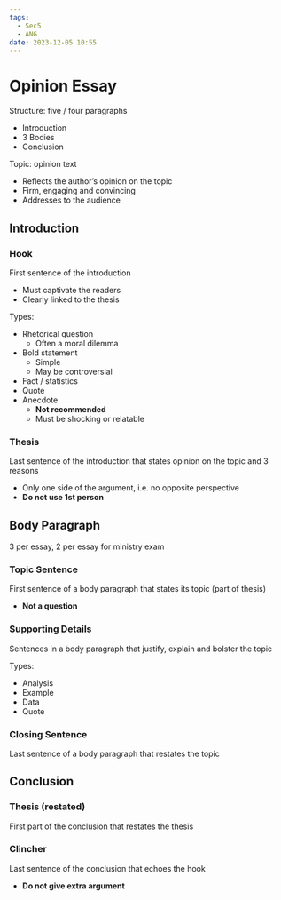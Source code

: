 ```yaml
---
tags:
  - Sec5
  - ANG
date: 2023-12-05 10:55
---
```


# Opinion Essay

Structure: five / four paragraphs

- Introduction
- 3 Bodies
- Conclusion

Topic: opinion text

- Reflects the author’s opinion on the topic
- Firm, engaging and convincing
- Addresses to the audience

## Introduction

### Hook

First sentence of the introduction

- Must captivate the readers
- Clearly linked to the thesis

Types:

- Rhetorical question
	- Often a moral dilemma
- Bold statement
	- Simple
	- May be controversial
- Fact / statistics
- Quote
- Anecdote 
	- **Not recommended**
	- Must be shocking or relatable

### Thesis

Last sentence of the introduction that states opinion on the topic and 3 reasons

- Only one side of the argument, i.e. no opposite perspective
- **Do not use 1st person**

## Body Paragraph

3 per essay, 2 per essay for ministry exam

### Topic Sentence

First sentence of a body paragraph that states its topic (part of thesis)

- **Not a question**

### Supporting Details

Sentences in a body paragraph that justify, explain and bolster the topic

Types:

- Analysis
- Example
- Data
- Quote

### Closing Sentence

Last sentence of a body paragraph that restates the topic

## Conclusion

### Thesis (restated)

First part of the conclusion that restates the thesis

### Clincher

Last sentence of the conclusion that echoes the hook

- **Do not give extra argument**